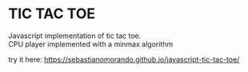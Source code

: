 # TIC TAC TOE
Javascript implementation of tic tac toe.  
CPU player implemented with a minmax algorithm  

try it here: https://sebastianomorando.github.io/javascript-tic-tac-toe/
